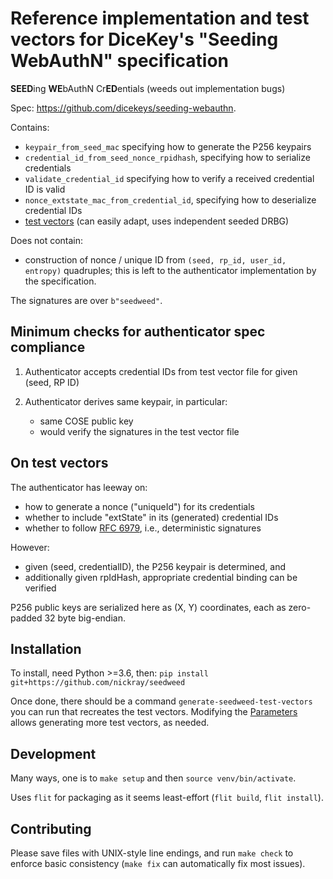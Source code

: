 # Reference implementation and test vectors for DiceKey's "Seeding WebAuthN" specification

<b>SEED</b>ing <b>WE</b>bAuthN Cr<b>ED</b>entials (weeds out implementation bugs)

Spec: <https://github.com/dicekeys/seeding-webauthn>.

Contains:
- `keypair_from_seed_mac` specifying how to generate the P256 keypairs
- `credential_id_from_seed_nonce_rpidhash`, specifying how to serialize credentials
- `validate_credential_id` specifying how to verify a received credential ID is valid
- `nonce_extstate_mac_from_credential_id`, specifying how to deserialize credential IDs
- [test vectors](data/test-vectors.csv) (can easily adapt, uses independent seeded DRBG)

Does not contain:
- construction of nonce / unique ID from `(seed, rp_id, user_id, entropy)` quadruples;
  this is left to the authenticator implementation by the specification.

The signatures are over `b"seedweed"`.


## Minimum checks for authenticator spec compliance

1. Authenticator accepts credential IDs from test vector file for given (seed, RP ID)
1. Authenticator derives same keypair, in particular:

    - same COSE public key
    - would verify the signatures in the test vector file


## On test vectors

The authenticator has leeway on:
- how to generate a nonce ("uniqueId") for its credentials
- whether to include "extState" in its (generated) credential IDs
- whether to follow [RFC 6979](https://tools.ietf.org/html/rfc6979), i.e., deterministic signatures

However:
- given (seed, credentialID), the P256 keypair is determined, and
- additionally given rpIdHash, appropriate credential binding can be verified

P256 public keys are serialized here as (X, Y) coordinates, each as zero-padded 32 byte big-endian.


## Installation

To install, need Python >=3.6, then: `pip install git+https://github.com/nickray/seedweed`

Once done, there should be a command `generate-seedweed-test-vectors` you can run that
recreates the test vectors. Modifying the [Parameters](seedweed/vectors.py#L14) allows generating
more test vectors, as needed.


## Development

Many ways, one is to `make setup` and then `source venv/bin/activate`.

Uses `flit` for packaging as it seems least-effort (`flit build`, `flit install`).


## Contributing

Please save files with UNIX-style line endings, and run `make check` to enforce
basic consistency (`make fix` can automatically fix most issues).
